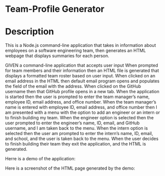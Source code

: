 # Team-Profile Generator

# Description


This is a Node.js command-line application that takes in information about employees on a software engineering team, then generates an HTML webpage that displays summaries for each person.


GIVEN a command-line application that accepts user input
When prompted for team members and their information then an HTML file is generated that displays a formatted team roster based on user input.
When clicked on an email address in the HTML then default email program opens and populates the field of the email with the address.
When clicked on the GitHub username then that GitHub profile opens in a new tab.
When the application is started then the user is prompted to enter the team manager’s name, employee ID, email address, and office number.
When the team manager’s name is entered with employee ID, email address, and office number then I am presented with a menu with the option to add an engineer or an intern or to finish building my team.
When the engineer option is selected then the user prompted to enter the engineer’s name, ID, email, and GitHub username, and I am taken back to the menu.
When the intern option is selected then the user am prompted to enter the intern’s name, ID, email, and school, and the user is taken back to the menu.
When the user decides to finish building their team they exit the application, and the HTML is generated.

Herre is a demo of the application:


Here is a screenshot of the HTML page generated by the demo:


